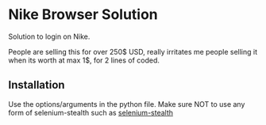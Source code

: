 # Nike Browser Solution
Solution to login on Nike.

People are selling this for over 250$ USD, really irritates me people selling it when its worth at max 1$, for 2 lines of coded. 

## Installation

Use the options/arguments in the python file. Make sure NOT to use any form of selenium-stealth such as [selenium-stealth](https://pypi.org/project/selenium-stealth/)
